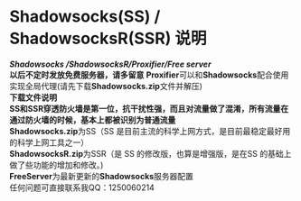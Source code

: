 # Shadowsocks(SS) / ShadowsocksR(SSR) 说明 
***Shadowsocks /ShadowsocksR/Proxifier/Free server***  
**以后不定时发放免费服务器，请多留意**
**Proxifier**可以和**Shadowsocks**配合使用实现全局代理(请先下载**Shadowsocks.zip**文件并解压)  
****下载文件说明****  
**SS和SSR穿透防火墙是第一位，抗干扰性强，而且对流量做了混淆，所有流量在通过防火墙的时候，基本上都被识别为普通流量**  
**Shadowsocks.zip**为SS（SS 是目前主流的科学上网方式，是目前最稳定最好用的科学上网工具之一）  
**ShadowsocksR.zip**为SSR（是 SS 的修改版，也算是增强版，是在SS 的基础上做了些功能的增加和修改。)  
**FreeServer**为最新更新的**Shadowsocks**服务器配置  
任何问题可直接联系我QQ：1250060214  
